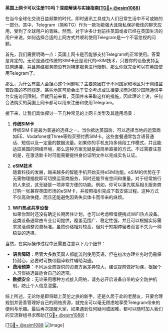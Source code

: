 **英国上网卡可以注册TG吗？深度解读与实操指南[[TG💪+ @esim1088](https://t.me/s/esim1088)]**

在当今全球化交流日益频繁的时代，即时通讯工具成为人们日常生活中不可或缺的一部分。其中，Telegram（简称TG）作为一款功能强大且隐私保护极佳的聊天应用，受到了全球用户的青睐。然而，对于许多计划前往英国或者已经在英国生活的用户来说，如何选择合适的上网方式并顺利使用Telegram是一个不容忽视的问题。

首先，我们需要明确一点：英国上网卡是否能够支持Telegram的正常使用。答案是肯定的。无论是通过传统的SIM卡还是现代的eSIM技术，只要你的设备支持互联网连接，并且网络服务商没有对特定服务进行限制，那么你就完全可以在英国使用Telegram了。

那么，为什么有些人会担心这个问题呢？主要原因在于不同国家和地区对于网络监管政策的不同规定。某些地区可能会出于安全考虑或法律要求而对部分国际通信平台实施访问限制。但就目前来看，英国并未采取这样的措施，因此理论上讲，任何合法购买的英国上网卡都可以用来注册和使用Telegram。

接下来，让我们具体探讨一下几种常见的上网卡类型及其适用场景：

1. **传统SIM卡**  
   传统SIM卡是最为普遍的选择之一。当你抵达英国后，可以选择当地的运营商如EE、Vodafone或Three等购买预付费SIM卡。这些套餐通常包含语音通话、短信以及一定量的数据流量。如果你的手机支持多频段工作模式，并且能适应英国的网络环境，那么这种方案无疑是最简单直接的方式。不过需要注意的是，在激活新卡时可能需要提供身份证明文件以完成实名认证。

2. **eSIM技术**  
   随着科技的发展，越来越多的智能手机开始支持eSIM功能。eSIM的优势在于无需物理插拔即可切换运营商服务，同时还能节省空间和重量。对于经常旅行的人来说，这无疑是一项非常方便的功能。例如，你可以事先联系相关服务商订购一张兼容英国市场的eSIM卡，并按照指引完成下载安装过程。这种方式不仅高效快捷，而且还能避免因丢失实体卡而带来的麻烦。

3. **WiFi热点共享设备**  
   如果你暂时还没有确定长期居住计划，也可以考虑租借便携式WiFi热点设备。这类设备通常由专业公司提供，覆盖范围广、稳定性强，并且可以根据实际需求灵活调整资费标准。虽然价格相对较高，但对于短期停留者而言不失为一种稳妥的选择。

当然，在实际操作过程中还需要注意以下几个细节：

- **语言障碍**：尽管大多数英国人都能流利使用英语，但在初次办理业务时仍需保持耐心，必要时可携带翻译软件辅助沟通。
- **费用预算**：不同运营商提供的资费方案差异较大，建议提前做好功课，根据个人习惯挑选最适合自己的选项。
- **数据安全**：无论采用哪种方式接入网络，请务必开启设备自带的安全防护机制，防止个人信息泄露。

综上所述，无论你是即将踏上英伦之旅的新手，还是久居于此的老朋友，只要合理规划并妥善管理好自己的网络资源，就完全可以毫无顾虑地享受Telegram带来的便利与乐趣。最后再次提醒大家，如果遇到任何疑问或困难，都可以随时加入我们的交流群组寻求帮助[[TG💪+ @esim1088](https://t.me/s/esim1088)]！

[[TG💪+ @esim1088](https://t.me/s/esim1088) ![Image](https://i.postimg.cc/4NQfJmqS/Snipaste-2025-05-13-00-14-12.png)]